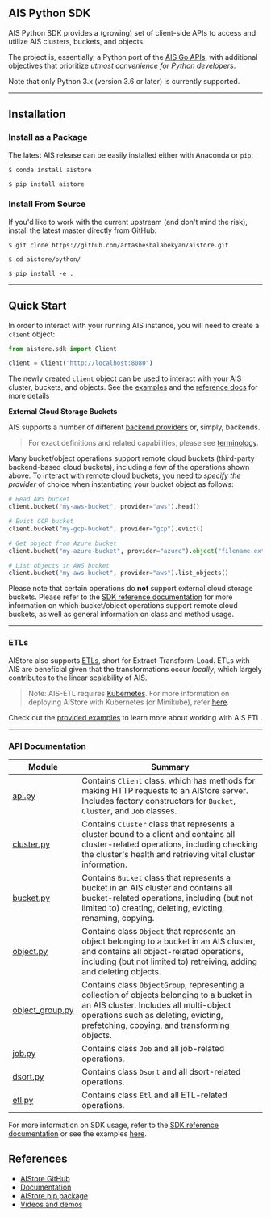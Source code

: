 ## AIS Python SDK

AIS Python SDK provides a (growing) set of client-side APIs to access and utilize AIS clusters, buckets, and objects.

The project is, essentially, a Python port of the [AIS Go APIs](https://aiatscale.org/docs/http-api), with additional objectives that prioritize *utmost convenience for Python developers*.

Note that only Python 3.x (version 3.6 or later) is currently supported.

---

## Installation


### Install as a Package

The latest AIS release can be easily installed either with Anaconda or `pip`:

```console
$ conda install aistore
```

```console
$ pip install aistore
```

### Install From Source

If you'd like to work with the current upstream (and don't mind the risk), install the latest master directly from GitHub:

```console
$ git clone https://github.com/artashesbalabekyan/aistore.git

$ cd aistore/python/

$ pip install -e .
```
---

## Quick Start

In order to interact with your running AIS instance, you will need to create a `client` object:

```python
from aistore.sdk import Client

client = Client("http://localhost:8080")
```

The newly created `client` object can be used to interact with your AIS cluster, buckets, and objects. 
See the [examples](https://github.com/artashesbalabekyan/aistore/blob/master/python/examples/sdk) and the [reference docs](https://aiatscale.org/docs/python-sdk) for more details

**External Cloud Storage Buckets**

AIS supports a number of different [backend providers](https://aiatscale.org/docs/providers) or, simply, backends.

> For exact definitions and related capabilities, please see [terminology](https://aiatscale.org//docs/overview#terminology).

Many bucket/object operations support remote cloud buckets (third-party backend-based cloud buckets), including a few of the operations shown above. To interact with remote cloud buckets, you need to *specify the provider* of choice when instantiating your bucket object as follows:

```python
# Head AWS bucket
client.bucket("my-aws-bucket", provider="aws").head()
```

```python
# Evict GCP bucket
client.bucket("my-gcp-bucket", provider="gcp").evict()
```

```python
# Get object from Azure bucket
client.bucket("my-azure-bucket", provider="azure").object("filename.ext").get()
```

```python
# List objects in AWS bucket
client.bucket("my-aws-bucket", provider="aws").list_objects()
```

Please note that certain operations do **not** support external cloud storage buckets. Please refer to the [SDK reference documentation](https://aiatscale.org/docs/python_sdk.md) for more information on which bucket/object operations support remote cloud buckets, as well as general information on class and method usage.

---

### ETLs

AIStore also supports [ETLs](https://aiatscale.org/docs/etl), short for Extract-Transform-Load. ETLs with AIS are beneficial given that the transformations occur *locally*, which largely contributes to the linear scalability of AIS.

> Note: AIS-ETL requires [Kubernetes](https://kubernetes.io/). For more information on deploying AIStore with Kubernetes (or Minikube), refer [here](https://github.com/artashesbalabekyan/aistore/blob/master/deploy/dev/k8s/README.md).

Check out the [provided examples](https://github.com/artashesbalabekyan/aistore/blob/master/python/aistore/sdk/etl_templates.py) to learn more about working with AIS ETL.

---

### API Documentation

|Module|Summary|
|--|--|
|[api.py](https://github.com/artashesbalabekyan/aistore/blob/master/python/aistore/sdk/client.py)|Contains `Client` class, which has methods for making HTTP requests to an AIStore server. Includes factory constructors for `Bucket`, `Cluster`, and `Job` classes.|
|[cluster.py](https://github.com/artashesbalabekyan/aistore/blob/master/python/aistore/sdk/cluster.py)|Contains `Cluster` class that represents a cluster bound to a client and contains all cluster-related operations, including checking the cluster's health and retrieving vital cluster information.|
|[bucket.py](https://github.com/artashesbalabekyan/aistore/blob/master/python/aistore/sdk/bucket.py)|Contains `Bucket` class that represents a bucket in an AIS cluster and contains all bucket-related operations, including (but not limited to) creating, deleting, evicting, renaming, copying.|
|[object.py](https://github.com/artashesbalabekyan/aistore/blob/master/python/aistore/sdk/object.py)|Contains class `Object` that represents an object belonging to a bucket in an AIS cluster, and contains all object-related operations, including (but not limited to) retreiving, adding and deleting objects.|
|[object_group.py](https://github.com/artashesbalabekyan/aistore/blob/master/python/aistore/sdk/object_group.py)|Contains class `ObjectGroup`, representing a collection of objects belonging to a bucket in an AIS cluster. Includes all multi-object operations such as deleting, evicting, prefetching, copying, and transforming objects.|
|[job.py](https://github.com/artashesbalabekyan/aistore/blob/master/python/aistore/sdk/job.py)|Contains class `Job` and all job-related operations.|
|[dsort.py](https://github.com/artashesbalabekyan/aistore/blob/master/python/aistore/sdk/dsort.py)|Contains class `Dsort` and all dsort-related operations.|
|[etl.py](https://github.com/artashesbalabekyan/aistore/blob/master/python/aistore/sdk/etl.py)|Contains class `Etl` and all ETL-related operations.|

For more information on SDK usage, refer to the [SDK reference documentation](https://aiatscale.org/docs/python_sdk.md) or see the examples [here](https://github.com/artashesbalabekyan/aistore/blob/master/python/examples/sdk/).


## References

* [AIStore GitHub](https://github.com/artashesbalabekyan/aistore)
* [Documentation](https://aiatscale.org/docs)
* [AIStore pip package](https://pypi.org/project/aistore/)
* [Videos and demos](https://github.com/artashesbalabekyan/aistore/blob/master/docs/videos.md)
